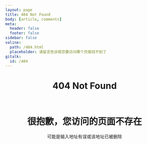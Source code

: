 ```yaml
---
layout: page
title: 404 Not Found
body: [article, comments]
meta:
  header: false
  footer: false
sidebar: false
valine:
  path: /404.html
  placeholder: 请留言告诉我您要访问哪个页面找不到了
gitalk:
  id: /404
---
```


# <center>**404 Not Found**</center>

<br>

# <center>很抱歉，您访问的页面不存在</center>

<center>可能是输入地址有误或该地址已被删除</center>

<br>
<br>